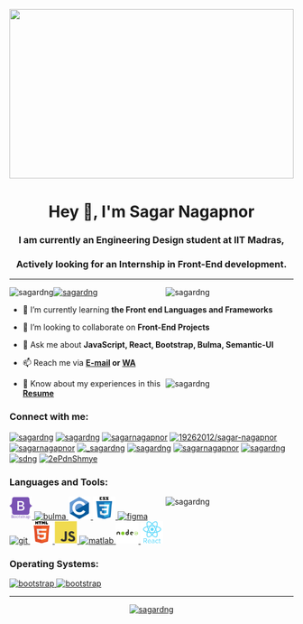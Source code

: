 <!--
### Hi there 👋
**SagarDNG/SagarDNG** is a ✨ _special_ ✨ repository because its `README.md` (this file) appears on your GitHub profile.
Here are some ideas to get you started:
- 💬 Ask me about anything about Front-end
- ⚡ Fun fact: You know, if you know😂
- 🔭 I’m currently working on Students site, WebOps team, IIT Madras
- 🌱 I’m currently learning Full-stack
- 👯 I’m looking to collaborate on Web-dev projects
- 🤔 I’m looking for Internships in Front-end
- 📫 Reach me via [E-mail](mailto:ed20b054@smail.iitm.ac.in) or [WA](https://wa.me/919620916448)
- 😄 Pronouns: He/Him
-->

<p> 
    <img src="https://lh3.googleusercontent.com/Dze8DfHhM9LbORvrpW1FQmOSlwuzsB7Y1GN7MSOAIIwlx7L_SdT2dYmTm10c7I_7_H9cj1Y_I7eHn5LsIy1NghD8ZBUFk5ZyD9yUnQ=w600"
         width="100%" height="300px"/> 
</p>
 
<h1 align="center">Hey 👋, I'm Sagar Nagapnor</h1>
<h3 align="center">I am currently an Engineering Design student at IIT Madras,</h3>
<h3 align="center">Actively looking for an Internship in Front-End development.</h3>

<hr>

<p> 
    <img align="left" src="https://komarev.com/ghpvc/?username=sagardng&label=Profile%20views&color=0e75b6&style=flat" alt="sagardng" /> 
</p>

<p>
  <img align="right" src="https://github-readme-stats.vercel.app/api?username=sagardng&theme=highcontrast&show_icons=true&locale=en&custom_title=Sagar's Github Stats"
       alt="sagardng" width="45%"/>
</p>

<p align="left">
  <a href="https://twitter.com/sagardng" target="blank">
    <img src="https://img.shields.io/twitter/follow/sagardng?logo=twitter&style=for-the-badge" alt="sagardng" />
   </a> 
</p>

* 🌱 I’m currently learning **the Front end Languages and Frameworks**

* 👯 I’m looking to collaborate on **Front-End Projects**

* 💬 Ask me about **JavaScript, React, Bootstrap, Bulma, Semantic-UI**

* 📫 Reach me via **[E-mail](mailto:ed20b054@smail.iitm.ac.in) or [WA](https://wa.me/919620916448)**

<p>
  <img align="right" src="https://github-readme-streak-stats.herokuapp.com/?user=sagardng&theme=highcontrast" alt="sagardng" width="45%"/>
</p>

* 📄 Know about my experiences in this **[Resume](https://docs.google.com/document/d/1V--0XMIfnKd3TO-cvL-CJU7dkNYg8HJxW-8SK-kMszk)**

<!-- * ⚡ Fun fact **You know, if you know** -->



<h3 align="left">Connect with me:</h3>
<p align="left">
<a href="https://codepen.io/sagardng" target="blank"><img align="center" src="https://raw.githubusercontent.com/rahuldkjain/github-profile-readme-generator/master/src/images/icons/Social/codepen.svg" alt="sagardng" height="30" width="40" /></a>
<a href="https://twitter.com/sagardng" target="blank"><img align="center" src="https://raw.githubusercontent.com/rahuldkjain/github-profile-readme-generator/master/src/images/icons/Social/twitter.svg" alt="sagardng" height="30" width="40" /></a>
<a href="https://linkedin.com/in/sagarnagapnor" target="blank"><img align="center" src="https://raw.githubusercontent.com/rahuldkjain/github-profile-readme-generator/master/src/images/icons/Social/linked-in-alt.svg" alt="sagarnagapnor" height="30" width="40" /></a>
<a href="https://stackoverflow.com/users/19262012/sagar-nagapnor" target="blank"><img align="center" src="https://raw.githubusercontent.com/rahuldkjain/github-profile-readme-generator/master/src/images/icons/Social/stack-overflow.svg" alt="19262012/sagar-nagapnor" height="30" width="40" /></a>
<a href="https://fb.com/sagarnagapnor" target="blank"><img align="center" src="https://raw.githubusercontent.com/rahuldkjain/github-profile-readme-generator/master/src/images/icons/Social/facebook.svg" alt="sagarnagapnor" height="30" width="40" /></a>
<a href="https://instagram.com/_sagardng" target="blank"><img align="center" src="https://raw.githubusercontent.com/rahuldkjain/github-profile-readme-generator/master/src/images/icons/Social/instagram.svg" alt="_sagardng" height="30" width="40" /></a>
<a href="https://dribbble.com/sagardng" target="blank"><img align="center" src="https://raw.githubusercontent.com/rahuldkjain/github-profile-readme-generator/master/src/images/icons/Social/dribbble.svg" alt="sagardng" height="30" width="40" /></a>
<a href="https://www.youtube.com/c/sagarnagapnor" target="blank"><img align="center" src="https://raw.githubusercontent.com/rahuldkjain/github-profile-readme-generator/master/src/images/icons/Social/youtube.svg" alt="sagarnagapnor" height="30" width="40" /></a>
<a href="https://www.hackerrank.com/sagardng" target="blank"><img align="center" src="https://raw.githubusercontent.com/rahuldkjain/github-profile-readme-generator/master/src/images/icons/Social/hackerrank.svg" alt="sagardng" height="30" width="40" /></a>
<a href="https://codeforces.com/profile/sdng" target="blank"><img align="center" src="https://raw.githubusercontent.com/rahuldkjain/github-profile-readme-generator/master/src/images/icons/Social/codeforces.svg" alt="sdng" height="30" width="40" /></a>
<a href="https://discord.gg/2ePdnShmye" target="blank"><img align="center" src="https://raw.githubusercontent.com/rahuldkjain/github-profile-readme-generator/master/src/images/icons/Social/discord.svg" alt="2ePdnShmye" height="30" width="40" /></a>
</p>

<h3 align="left">Languages and Tools:</h3>

<p>
  <img align="right" src="https://github-readme-stats.vercel.app/api/top-langs?username=sagardng&theme=highcontrast&show_icons=true&locale=en&layout=compact&custom_title=Most used languages by Sagar" alt="sagardng" width="45%"/>
</p>

<p align="left"> 
  <a href="https://getbootstrap.com" target="_blank" rel="noreferrer"> <img src="https://raw.githubusercontent.com/devicons/devicon/master/icons/bootstrap/bootstrap-plain-wordmark.svg" alt="bootstrap" width="40" height="40"/> </a> 
  <a href="https://bulma.io/" target="_blank" rel="noreferrer"> <img src="https://raw.githubusercontent.com/gilbarbara/logos/804dc257b59e144eaca5bc6ffd16949752c6f789/logos/bulma.svg" alt="bulma" width="40" height="40"/> </a> 
  <a href="https://www.cprogramming.com/" target="_blank" rel="noreferrer"> <img src="https://raw.githubusercontent.com/devicons/devicon/master/icons/c/c-original.svg" alt="c" width="40" height="40"/> </a> 
  <a href="https://www.w3schools.com/css/" target="_blank" rel="noreferrer"> <img src="https://raw.githubusercontent.com/devicons/devicon/master/icons/css3/css3-original-wordmark.svg" alt="css3" width="40" height="40"/> </a> 
  <a href="https://www.figma.com/" target="_blank" rel="noreferrer"> <img src="https://www.vectorlogo.zone/logos/figma/figma-icon.svg" alt="figma" width="40" height="40"/> </a> 
  <a href="https://git-scm.com/" target="_blank" rel="noreferrer"> <img src="https://www.vectorlogo.zone/logos/git-scm/git-scm-icon.svg" alt="git" width="40" height="40"/> </a> 
  <a href="https://www.w3.org/html/" target="_blank" rel="noreferrer"> <img src="https://raw.githubusercontent.com/devicons/devicon/master/icons/html5/html5-original-wordmark.svg" alt="html5" width="40" height="40"/> </a> 
  <a href="https://developer.mozilla.org/en-US/docs/Web/JavaScript" target="_blank" rel="noreferrer"> <img src="https://raw.githubusercontent.com/devicons/devicon/master/icons/javascript/javascript-original.svg" alt="javascript" width="40" height="40"/> </a> 
  <a href="https://www.mathworks.com/" target="_blank" rel="noreferrer"> <img src="https://upload.wikimedia.org/wikipedia/commons/2/21/Matlab_Logo.png" alt="matlab" width="40" height="40"/> </a> 
  <a href="https://nodejs.org" target="_blank" rel="noreferrer"> <img src="https://raw.githubusercontent.com/devicons/devicon/master/icons/nodejs/nodejs-original-wordmark.svg" alt="nodejs" width="40" height="40"/> </a> 
  <a href="https://reactjs.org/" target="_blank" rel="noreferrer"> <img src="https://raw.githubusercontent.com/devicons/devicon/master/icons/react/react-original-wordmark.svg" alt="react" width="40" height="40"/> </a> 
</p>

<h3 align="left">Operating Systems:</h3>
<p align="left">
  <a href="https://android.com" target="_blank" rel="noreferrer"> <img src="https://img.shields.io/badge/Android-3DDC84?style=for-the-badge&logo=android&logoColor=white" alt="bootstrap" height="40"/> </a>
  <a href="https://www.microsoft.com/en-in/windows" target="_blank" rel="noreferrer"> <img src="https://img.shields.io/badge/Windows-0078D6?style=for-the-badge&logo=windows&logoColor=white" alt="bootstrap" height="40"/> </a> 
</p>

<hr>

<p  align="center"> <a href="https://github.com/ryo-ma/github-profile-trophy"><img src="https://github-profile-trophy.vercel.app/?username=sagardng&theme=onedark" alt="sagardng" /></a> </p>
